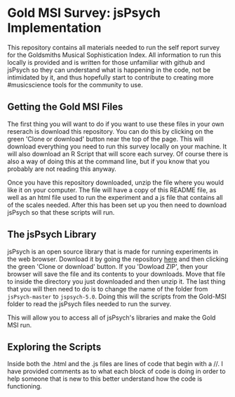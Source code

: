 # Gold MSI Survey: jsPsych Implementation

This repository contains all materials needed to run the self report survey for the Goldsmiths Musical Sophistication Index.
All information to run this locally is provided and is written for those unfamiliar with github and jsPsych so they can understand what is happening in the code, not be intimidated by it, and thus hopefully start to contribute to creating more #musicscience tools for the community to use.

## Getting the Gold MSI Files 

The first thing you will want to do if you want to use these files in your own reserach is download this repository.
You can do this by clicking on the green 'Clone or download' button near the top of the page.
This will download everything you need to run this survey locally on your machine.
It will also download an R Script that will score each survey. 
Of course there is also a way of doing this at the command line, but if you know that you probably are not reading this anyway.

Once you have this repository downloaded, unzip the file where you would like it on your computer.
The file will have a copy of this README file, as well as an html file used to run the experiment and a js file that contains all of the scales needed.
After this has been set up you then need to download jsPsych so that these scripts will run.
 
## The jsPsych Library

jsPsych is an open source library that is made for running experiments in the web browser.
Download it by going the repository [here](https://github.com/jspsych/jsPsych) and then clicking the green 'Clone or download' button.
If you 'Dowload ZIP', then your browser will save the file and its contents to your downloads. 
Move that file to inside the directory you just downloaded and then unzip it.
The last thing that you will then need to do is to change the name of the folder from ``jsPsych-master`` to ``jspsych-5.0``.
Doing this will the scripts from the Gold-MSI folder to read the jsPsych files needed to run the survey.


This will allow you to access all of jsPsych's libraries and make the Gold MSI run.

## Exploring the Scripts

Inside both the .html and the .js files are lines of code that begin with a //.
I have provided comments as to what each block of code is doing in order to help 
someone that is new to this better understand how the code is functioning. 
 
